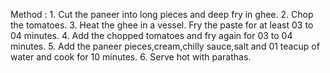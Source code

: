 Method :
        1.   Cut the paneer into long pieces and deep fry in ghee.
        2.   Chop the tomatoes.
        3.   Heat the ghee in a vessel. Fry the paste for at least 03  to 04 minutes.
        4.   Add the chopped tomatoes and fry again for 03 to 04 minutes.
        5.   Add the paneer pieces,cream,chilly sauce,salt and 01  teacup 
        of water and cook for 10 minutes.
        6.   Serve hot with parathas.
